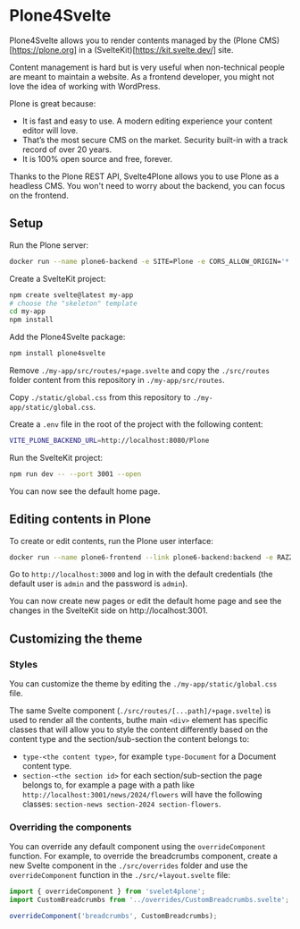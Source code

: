# Plone4Svelte

Plone4Svelte allows you to render contents managed by the (Plone CMS)[https://plone.org] in a (SvelteKit)[https://kit.svelte.dev/] site.

Content management is hard but is very useful when non-technical people are meant to maintain a website.
As a frontend developer, you might not love the idea of working with WordPress.

Plone is great because:

- It is fast and easy to use. A modern editing experience your content editor will love.
- That’s the most secure CMS on the market. Security built-in with a track record of over 20 years.
- It is 100% open source and free, forever.

Thanks to the Plone REST API, Svelte4Plone allows you to use Plone as a headless CMS. You won't need to worry about the backend, you can focus on the frontend.

## Setup

Run the Plone server:

```bash
docker run --name plone6-backend -e SITE=Plone -e CORS_ALLOW_ORIGIN='*' -d -p 8080:8080 plone/plone-backend:6.0
```

Create a SvelteKit project:

```bash
npm create svelte@latest my-app
# choose the "skeleton" template
cd my-app
npm install
```

Add the Plone4Svelte package:

```bash
npm install plone4svelte
```

Remove `./my-app/src/routes/+page.svelte` and copy the `./src/routes` folder content from this repository in
`./my-app/src/routes`.

Copy `./static/global.css` from this repository to `./my-app/static/global.css`.

Create a `.env` file in the root of the project with the following content:

```bash
VITE_PLONE_BACKEND_URL=http://localhost:8080/Plone
```

Run the SvelteKit project:

```bash
npm run dev -- --port 3001 --open
```

You can now see the default home page.

## Editing contents in Plone

To create or edit contents, run the Plone user interface:

```bash
docker run --name plone6-frontend --link plone6-backend:backend -e RAZZLE_API_PATH=http://localhost:8080/Plone -e RAZZLE_INTERNAL_API_PATH=http://backend:8080/Plone -d -p 3000:3000 plone/plone-frontend:latest
```

Go to `http://localhost:3000` and log in with the default credentials (the default user is `admin` and the password is `admin`).

You can now create new pages or edit the default home page and see the changes in the SvelteKit side on http://localhost:3001.

## Customizing the theme

### Styles

You can customize the theme by editing the `./my-app/static/global.css` file.

The same Svelte component (`./src/routes/[...path]/+page.svelte`) is used to render all the contents, buthe main `<div>` element has specific classes that will allow you to style the content differently based on the content type and the section/sub-section the content belongs to:

- `type-<the content type>`, for example `type-Document` for a Document content type.
- `section-<the section id>` for each section/sub-section the page belongs to, for example a page with a path like `http://localhost:3001/news/2024/flowers` will have the following classes: `section-news section-2024 section-flowers`.

### Overriding the components

You can override any default component using the `overrideComponent` function. For example, to override the breadcrumbs component, create a new Svelte component in the `./src/overrides` folder and use the `overrideComponent` function in the `./src/+layout.svelte` file:

```js
import { overrideComponent } from 'svelet4plone';
import CustomBreadcrumbs from '../overrides/CustomBreadcrumbs.svelte';

overrideComponent('breadcrumbs', CustomBreadcrumbs);
```
